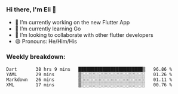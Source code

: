 ### Hi there, I'm Eli 👋
- 🔭 I’m currently working on the new Flutter App
- 🌱 I’m currently learning Go
- 🦄 I’m looking to collaborate with other flutter developers
- 😄 Pronouns: He/Him/His

### Weekly breakdown:
<!--START_SECTION:waka-->
```text
Dart       38 hrs 9 mins   ████████████████████████▒   96.86 % 
YAML       29 mins         ▒░░░░░░░░░░░░░░░░░░░░░░░░   01.26 % 
Markdown   26 mins         ▒░░░░░░░░░░░░░░░░░░░░░░░░   01.11 % 
XML        17 mins         ▒░░░░░░░░░░░░░░░░░░░░░░░░   00.76 % 
```
<!--END_SECTION:waka-->

